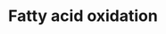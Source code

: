 ---
annotations:
- id: PW:0000642
  parent: classic metabolic pathway
  type: Pathway Ontology
  value: fatty acid degradation pathway
authors:
- J.Heckman
- MaintBot
- MartijnVanIersel
- Egonw
- Christine Chichester
description: ''
last-edited: 2022-07-19
organisms:
- Saccharomyces cerevisiae
redirect_from:
- /index.php/Pathway:WP91
- /instance/WP91
- /instance/WP91_rr107031
revision: r107031
schema-jsonld:
- '@context': https://schema.org/
  '@id': https://wikipathways.github.io/pathways/WP91.html
  '@type': Dataset
  creator:
    '@type': Organization
    name: WikiPathways
  description: ''
  keywords:
  - 3-ketoacyl-CoA
  - AMP
  - ATP
  - Coenzyme A
  - DCI1
  - ECI1
  - FAA1
  - FAA2
  - FAA3
  - FAA4
  - FAT1
  - FOX2
  - H+
  - H2O
  - H2O2
  - L-3-hydroxyacyl-CoA
  - NAD
  - NADH
  - O2
  - POT1
  - POX1
  - acetyl-CoA
  - acyl(n-2)-CoA
  - acyl-CoA
  - cis-delta^2-enoyl-CoA
  - pyrophosphate
  - trans-delta^2-enoyl-CoA
  license: CC0
  name: Fatty acid oxidation
seo: CreativeWork
title: Fatty acid oxidation
wpid: WP91
---